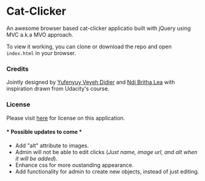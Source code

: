 # Cat-Clicker

An awesome browser based cat-clicker applicatio built with jQuery using MVC a.k.a MVO approach.

To view it working, you can clone or download the repo and open `index.html` in your browser.

### Credits
Jointly designed by <a href="https://github.com/yveyeh">Yufenyuy Veyeh Didier</a> and <a href="https://github.com/NdiBrithaLea">Ndi Britha Lea</a> with inspiration drawn from Udacity's course.

### License
Please visit <a href="https://github.com/yveyeh/Cat-Clicker/blob/master/LICENSE">here</a> for license on this application.


#### * Possible updates to come *
- Add "alt" attribute to images.
- Admin will not be able to edit clicks (*Just name, image url, and alt when it will be added*).
- Enhance css for more oustanding appearance.
- Add functionality for admin to create new objects, instead of just editing.
